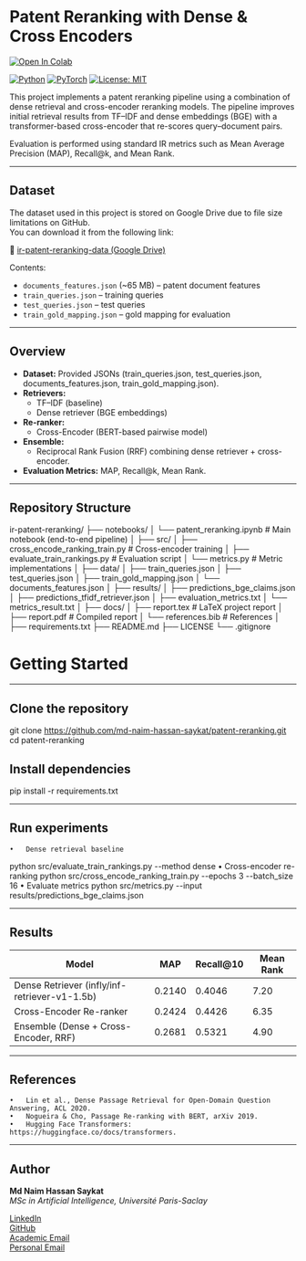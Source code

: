 # Patent Reranking with Dense & Cross Encoders


[![Open In Colab](https://colab.research.google.com/assets/colab-badge.svg)](https://colab.research.google.com/github/md-naim-hassan-saykat/ir-patent-reranking/blob/main/notebooks/patent_reranking.ipynb)

[![Python](https://img.shields.io/badge/Python-3.9%2B-blue)](https://www.python.org/downloads/release/python-390/)
[![PyTorch](https://img.shields.io/badge/PyTorch-2.0-red)](https://pytorch.org/get-started/)
[![License: MIT](https://img.shields.io/badge/License-MIT-green.svg)](LICENSE)

This project implements a patent reranking pipeline using a combination of dense retrieval and cross-encoder reranking models.
The pipeline improves initial retrieval results from TF–IDF and dense embeddings (BGE) with a transformer-based cross-encoder that re-scores query–document pairs.

Evaluation is performed using standard IR metrics such as Mean Average Precision (MAP), Recall@k, and Mean Rank.

---

## Dataset
The dataset used in this project is stored on Google Drive due to file size limitations on GitHub.  
You can download it from the following link:

🔗 [ir-patent-reranking-data (Google Drive)](https://drive.google.com/drive/folders/1Oy4Gp1KVO__O1JnX1V4JuZ0zy7jlK78J?usp=sharing)

Contents:
- `documents_features.json` (~65 MB) – patent document features
- `train_queries.json` – training queries
- `test_queries.json` – test queries
- `train_gold_mapping.json` – gold mapping for evaluation

---

## Overview
- **Dataset:** Provided JSONs (train_queries.json, test_queries.json, documents_features.json, train_gold_mapping.json).
- **Retrievers:**
  - TF–IDF (baseline)
  - Dense retriever (BGE embeddings)
- **Re-ranker:**
  - Cross-Encoder (BERT-based pairwise model)
- **Ensemble:**
  - Reciprocal Rank Fusion (RRF) combining dense retriever + cross-encoder.
- **Evaluation Metrics:** MAP, Recall@k, Mean Rank.

---

## Repository Structure
ir-patent-reranking/
├── notebooks/
│   └── patent_reranking.ipynb         # Main notebook (end-to-end pipeline)
│
├── src/
│   ├── cross_encode_ranking_train.py  # Cross-encoder training
│   ├── evaluate_train_rankings.py     # Evaluation script
│   └── metrics.py                     # Metric implementations
│
├── data/
│   ├── train_queries.json
│   ├── test_queries.json
│   ├── train_gold_mapping.json
│   └── documents_features.json
│
├── results/
│   ├── predictions_bge_claims.json
│   ├── predictions_tfidf_retriever.json
│   ├── evaluation_metrics.txt
│   └── metrics_result.txt
│
├── docs/
│   ├── report.tex        # LaTeX project report
│   ├── report.pdf        # Compiled report
│   └── references.bib    # References
│
├── requirements.txt
├── README.md
├── LICENSE
└── .gitignore
# Getting Started

---

## Clone the repository
git clone https://github.com/md-naim-hassan-saykat/patent-reranking.git
cd patent-reranking
## Install dependencies
pip install -r requirements.txt

---

## Run experiments
	•	Dense retrieval baseline
python src/evaluate_train_rankings.py --method dense
 	•	Cross-encoder re-ranking
python src/cross_encode_ranking_train.py --epochs 3 --batch_size 16
  	•	Evaluate metrics
python src/metrics.py --input results/predictions_bge_claims.json

---

## Results  

| Model                                   | MAP   | Recall@10 | Mean Rank |
|-----------------------------------------|-------|-----------|-----------|
| Dense Retriever (infly/inf-retriever-v1-1.5b) | 0.2140 | 0.4046    | 7.20      |
| Cross-Encoder Re-ranker                 | 0.2424 | 0.4426    | 6.35      |
| Ensemble (Dense + Cross-Encoder, RRF)   | 0.2681 | 0.5321    | 4.90      |

---

## References
	•	Lin et al., Dense Passage Retrieval for Open-Domain Question Answering, ACL 2020.
	•	Nogueira & Cho, Passage Re-ranking with BERT, arXiv 2019.
	•	Hugging Face Transformers: https://huggingface.co/docs/transformers.

---

 ## Author

 **Md Naim Hassan Saykat**  
*MSc in Artificial Intelligence, Université Paris-Saclay*  

[LinkedIn](https://www.linkedin.com/in/md-naim-hassan-saykat/)  
[GitHub](https://github.com/md-naim-hassan-saykat)  
[Academic Email](mailto:md-naim-hassan.saykat@universite-paris-saclay.fr)  
[Personal Email](mailto:mdnaimhassansaykat@gmail.com) 
